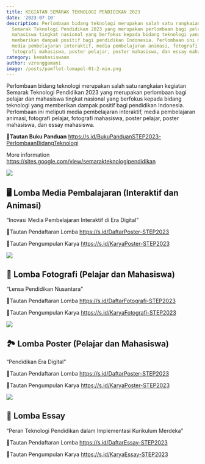 ```yaml
---
title: KEGIATAN SEMARAK TEKNOLOGI PENDIDIKAN 2023
date: '2023-07-10'
description: Perlombaan bidang teknologi merupakan salah satu rangkaian kegiatan
  Semarak Teknologi Pendidikan 2023 yang merupakan perlombaan bagi pelajar dan
  mahasiswa tingkat nasional yang berfokus kepada bidang teknologi yang
  memberikan dampak positif bagi pendidikan Indonesia. Perlombaan ini meliputi
  media pembelajaran interaktif, media pembelajaran animasi, fotografi pelajar,
  fotografi mahasiswa, poster pelajar, poster mahasiswa, dan essay mahasiswa.
category: kemahasiswaan
author: vzrenggamani
image: /posts/pamflet-lomapel-01-2-min.png
---
```


Perlombaan bidang teknologi merupakan salah satu rangkaian kegiatan Semarak Teknologi Pendidikan 2023 yang merupakan perlombaan bagi pelajar dan mahasiswa tingkat nasional yang berfokus kepada bidang teknologi yang memberikan dampak positif bagi pendidikan Indonesia. Perlombaan ini meliputi media pembelajaran interaktif, media pembelajaran animasi, fotografi pelajar, fotografi mahasiswa, poster pelajar, poster mahasiswa, dan essay mahasiswa.

**📌Tautan Buku Panduan**
<https://s.id/BukuPanduanSTEP2023-PerlombaanBidangTeknologi>

More information <https://sites.google.com/view/semarakteknologipendidikan>

![](/posts/pamflet-lomapel-01-2-min.png)

## 🖥️ Lomba Media Pembalajaran (Interaktif dan Animasi)

“Inovasi Media Pembelajaran Interaktif di Era Digital”

📍Tautan Pendaftaran Lomba
https://s.id/DaftarPoster-STEP2023

📍Tautan Pengumpulan Karya
https://s.id/KaryaPoster-STEP2023

![](/posts/pamflet-lomba-fotografi-01-2-min.png)

## 📸 Lomba Fotografi (Pelajar dan Mahasiswa)

“Lensa Pendidikan Nusantara”

📍Tautan Pendaftaran Lomba
https://s.id/DaftarFotografi-STEP2023

📍Tautan Pengumpulan Karya
https://s.id/KaryaFotografi-STEP2023

![](/posts/pamflet-lomba-fotografi-01-2-min.png)

## 🏞️ Lomba Poster (Pelajar dan Mahasiswa)

“Pendidikan Era Digital”

📍Tautan Pendaftaran Lomba
https://s.id/DaftarPoster-STEP2023

📍Tautan Pengumpulan Karya
https://s.id/KaryaPoster-STEP2023

![](/posts/pamflet-essay-01-2-min.png)

## 📝 Lomba Essay

“Peran Teknologi Pendidikan dalam Implementasi Kurikulum Merdeka”

📍Tautan Pendaftaran Lomba
https://s.id/DaftarEssay-STEP2023

📍Tautan Pengumpulan Karya
https://s.id/KaryaEssay-STEP2023

